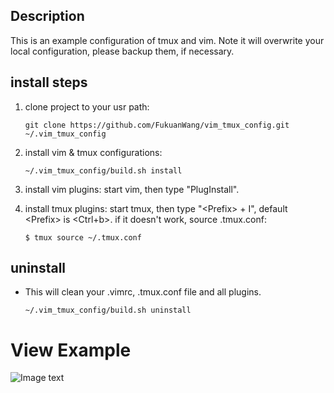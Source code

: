## Description
This is an example configuration of tmux and vim.
Note it will overwrite your local configuration, please backup them, if necessary. 

## install steps
1. clone project to your usr path:
    ```
    git clone https://github.com/FukuanWang/vim_tmux_config.git ~/.vim_tmux_config
    ```
2. install vim & tmux configurations:
    ```
    ~/.vim_tmux_config/build.sh install
    ```

3. install vim plugins: start vim, then type "PlugInstall".

4. install tmux plugins: start tmux, then type "&lt;Prefix&gt; + I", default &lt;Prefix&gt; is &lt;Ctrl+b&gt;. if it doesn't work, source .tmux.conf:
	```
	$ tmux source ~/.tmux.conf
	```	

## uninstall
- This will clean your .vimrc, .tmux.conf file and all plugins.  
    ```
    ~/.vim_tmux_config/build.sh uninstall
    ```

# View Example

![Image text](https://github.com/FukuanWang/vim_tmux_config/main/img/vim_tmux_example.png)
